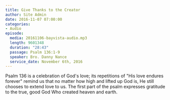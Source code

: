 ```yaml
---
title: Give Thanks to the Creator
author: Site Admin
date: 2016-11-07 07:00:00
categories:
- Audio
episode:
  media: 20161106-bayvista-audio.mp3
  length: 9601348
  duration: "28:43"
  passage: Psalm 136:1-9
  speaker: Bro. Danny Nance
  service_date: November 6th, 2016
---
```

Psalm 136 is a celebration of God's love; its repetitions of "His love endures forever" remind us that no matter how high and lifted up God is, He still chooses to extend love to us. The first part of the psalm expresses gratitude to the true, good God Who created heaven and earth.